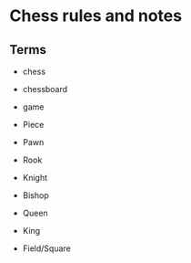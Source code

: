 # Chess rules and notes


## Terms

* chess
* chessboard
* game

* Piece

* Pawn
* Rook
* Knight
* Bishop
* Queen
* King

* Field/Square
